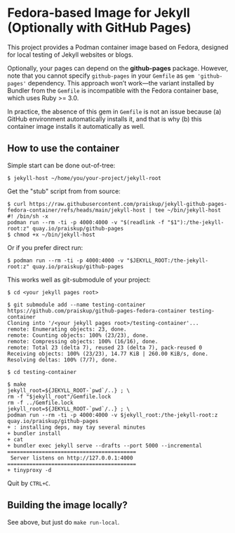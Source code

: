Fedora-based Image for Jekyll (Optionally with GitHub Pages)
============================================================

This project provides a Podman container image based on Fedora, designed for
local testing of Jekyll websites or blogs.

Optionally, your pages can depend on the **github-pages** package.  However,
note that you cannot specify `github-pages` in your `Gemfile` as `gem
'github-pages'` dependency.  This approach won’t work—the variant installed by
Bundler from the `Gemfile` is incompatible with the Fedora container base, which
uses Ruby >= 3.0.

In practice, the absence of this gem in `Gemfile` is not an issue because
(a) GitHub environment automatically installs it, and that is why
(b) this container image installs it automatically as well.

How to use the container
------------------------

Simple start can be done out-of-tree:

```
$ jekyll-host ~/home/you/your-project/jekyll-root
```

Get the "stub" script from from source:

```
$ curl https://raw.githubusercontent.com/praiskup/jekyll-github-pages-fedora-container/refs/heads/main/jekyll-host | tee ~/bin/jekyll-host
#! /bin/sh -x
podman run --rm -ti -p 4000:4000 -v "$(readlink -f "$1"):/the-jekyll-root:z" quay.io/praiskup/github-pages
$ chmod +x ~/bin/jekyll-host
```

Or if you prefer direct run:

```
$ podman run --rm -ti -p 4000:4000 -v "$JEKYLL_ROOT:/the-jekyll-root:z" quay.io/praiskup/github-pages
```

This works well as git-submodule of your project:

```
$ cd <your jekyll pages root>

$ git submodule add --name testing-container https://github.com/praiskup/github-pages-fedora-container testing-container
Cloning into '/<your jekyll pages root>/testing-container'...
remote: Enumerating objects: 23, done.
remote: Counting objects: 100% (23/23), done.
remote: Compressing objects: 100% (16/16), done.
remote: Total 23 (delta 7), reused 23 (delta 7), pack-reused 0
Receiving objects: 100% (23/23), 14.77 KiB | 260.00 KiB/s, done.
Resolving deltas: 100% (7/7), done.

$ cd testing-container

$ make
jekyll_root=${JEKYLL_ROOT-`pwd`/..} ; \
rm -f "$jekyll_root"/Gemfile.lock
rm -f ../Gemfile.lock
jekyll_root=${JEKYLL_ROOT-`pwd`/..} ; \
podman run --rm -ti -p 4000:4000 -v $jekyll_root:/the-jekyll-root:z quay.io/praiskup/github-pages
+ : installing deps, may tay several minutes
+ bundler install
+ cat
+ bundler exec jekyll serve --drafts --port 5000 --incremental
=========================================
 Server listens on http://127.0.0.1:4000
=========================================
+ tinyproxy -d
```

Quit by `CTRL+C`.


Building the image locally?
---------------------------

See above, but just do `make run-local`.
